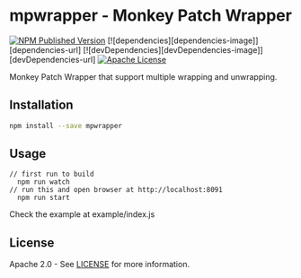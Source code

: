 # mpwrapper - Monkey Patch Wrapper
[![NPM Published Version][npm-img]][npm-url]
[![dependencies][dependencies-image]][dependencies-url]
[![devDependencies][devDependencies-image]][devDependencies-url]
[![Apache License][license-image]][license-image]

Monkey Patch Wrapper that support multiple wrapping and unwrapping.

## Installation

```bash
npm install --save mpwrapper
```

## Usage

```
// first run to build
  npm run watch
// run this and open browser at http://localhost:8091 
  npm run start
```
Check the example at example/index.js

## License

Apache 2.0 - See [LICENSE][license-url] for more information.

[license-url]: https://github.com/open-telemetry/opentelemetry-js/blob/master/LICENSE
[license-image]: https://img.shields.io/badge/license-Apache_2.0-green.svg?style=flat
[npm-url]: https://www.npmjs.com/package/mpwrapper
[npm-img]: https://badge.fury.io/js/%40obecny%mpwrapper.svg